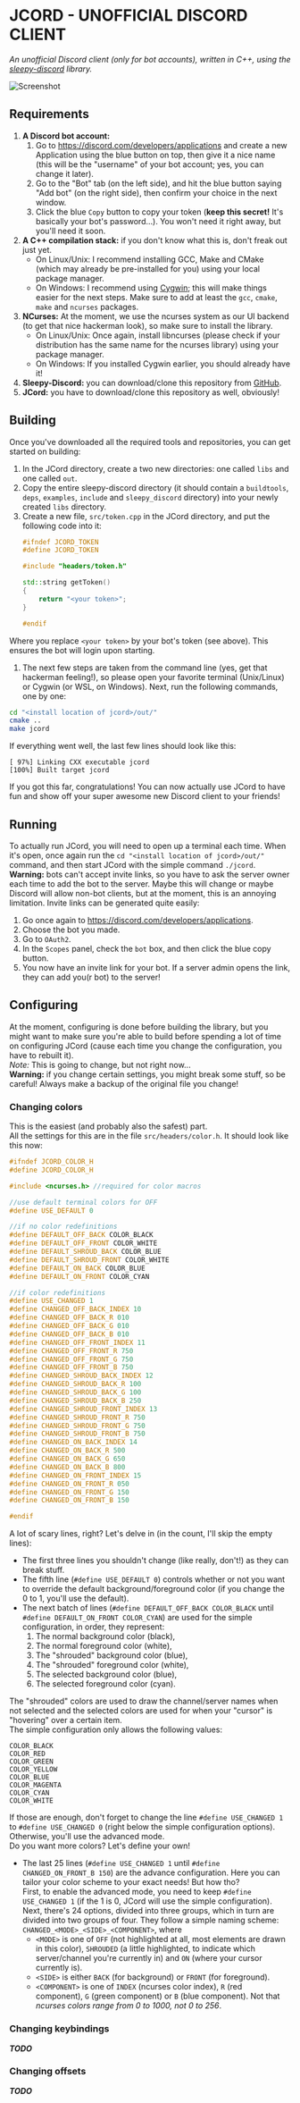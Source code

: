 # JCORD - UNOFFICIAL DISCORD CLIENT
*An unofficial Discord client (only for bot accounts), written in C++, using the [sleepy-discord](https://github.com/yourWaifu/sleepy-discord) library.*

![Screenshot](./scrsh.png)

## Requirements
 1. **A Discord bot account:**  
    1. Go to https://discord.com/developers/applications and create a new Application using the blue button on top, then give it a nice name (this will be the "username" of your bot account; yes, you can change it later).  
    1. Go to the "Bot" tab (on the left side), and hit the blue button saying "Add bot" (on the right side), then confirm your choice in the next window.  
    1. Click the blue ``Copy`` button to copy your token (**keep this secret!** It's basically your bot's password...). You won't need it right away, but you'll need it soon.  
 1. **A C++ compilation stack:** if you don't know what this is, don't freak out just yet.  
    * On Linux/Unix: I recommend installing GCC, Make and CMake (which may already be pre-installed for you) using your local package manager.  
    * On Windows: I recommend using [Cygwin](https://cygwin.com/install.html); this will make things easier for the next steps. Make sure to add at least the ``gcc``, ``cmake``, ``make`` and ``ncurses`` packages.
 1. **NCurses:** At the moment, we use the ncurses system as our UI backend (to get that nice hackerman look), so make sure to install the library.  
    * On Linux/Unix: Once again, install libncurses (please check if your distribution has the same name for the ncurses library) using your package manager.  
    * On Windows: If you installed Cygwin earlier, you should already have it!  
 1. **Sleepy-Discord:** you can download/clone this repository from [GitHub](https://github.com/yourWaifu/sleepy-discord/).  
 1. **JCord:** you have to download/clone this repository as well, obviously!  

## Building
Once you've downloaded all the required tools and repositories, you can get started on building:  
 1. In the JCord directory, create a two new directories: one called ``libs`` and one called ``out``.  
 1. Copy the entire sleepy-discord directory (it should contain a ``buildtools``, ``deps``, ``examples``, ``include`` and ``sleepy_discord`` directory) into your newly created ``libs`` directory.  
 1. Create a new file, ``src/token.cpp`` in the JCord directory, and put the following code into it:  
    ```cpp
    #ifndef JCORD_TOKEN
    #define JCORD_TOKEN

    #include "headers/token.h"

    std::string getToken()
    {
        return "<your token>";
    }

    #endif
    ```
 Where you replace ``<your token>`` by your bot's token (see above). This ensures the bot will login upon starting.  
 1. The next few steps are taken from the command line (yes, get that hackerman feeling!), so please open your favorite terminal (Unix/Linux) or Cygwin (or WSL, on Windows). Next, run the following commands, one by one:  
 ```sh
 cd "<install location of jcord>/out/"
 cmake ..
 make jcord
 ```  
 If everything went well, the last few lines should look like this:  
 ```
 [ 97%] Linking CXX executable jcord
 [100%] Built target jcord
 ```

If you got this far, congratulations! You can now actually use JCord to have fun and show off your super awesome new Discord client to your friends!

## Running
To actually run JCord, you will need to open up a terminal each time. When it's open, once again run the ``cd "<install location of jcord>/out/"`` command, and then start JCord with the simple command ``./jcord``.  
**Warning:** bots can't accept invite links, so you have to ask the server owner each time to add the bot to the server. Maybe this will change or maybe Discord will allow non-bot clients, but at the moment, this is an annoying limitation. Invite links can be generated quite easily:  
 1. Go once again to https://discord.com/developers/applications.  
 1. Choose the bot you made.  
 1. Go to ``OAuth2``.  
 1. In the ``Scopes`` panel, check the ``bot`` box, and then click the blue copy button.  
 1. You now have an invite link for your bot. If a server admin opens the link, they can add you(r bot) to the server!

## Configuring
At the moment, configuring is done before building the library, but you might want to make sure you're able to build before spending a lot of time on configuring JCord (cause each time you change the configuration, you have to rebuilt it).  
*Note:* This is going to change, but not right now...  
**Warning:** if you change certain settings, you might break some stuff, so be careful! Always make a backup of the original file you change!  
### Changing colors
This is the easiest (and probably also the safest) part.  
All the settings for this are in the file ``src/headers/color.h``. It should look like this now:  
```cpp
#ifndef JCORD_COLOR_H
#define JCORD_COLOR_H

#include <ncurses.h> //required for color macros

//use default terminal colors for OFF
#define USE_DEFAULT 0

//if no color redefinitions
#define DEFAULT_OFF_BACK COLOR_BLACK
#define DEFAULT_OFF_FRONT COLOR_WHITE
#define DEFAULT_SHROUD_BACK COLOR_BLUE
#define DEFAULT_SHROUD_FRONT COLOR_WHITE
#define DEFAULT_ON_BACK COLOR_BLUE
#define DEFAULT_ON_FRONT COLOR_CYAN

//if color redefinitions
#define USE_CHANGED 1
#define CHANGED_OFF_BACK_INDEX 10
#define CHANGED_OFF_BACK_R 010
#define CHANGED_OFF_BACK_G 010
#define CHANGED_OFF_BACK_B 010
#define CHANGED_OFF_FRONT_INDEX 11
#define CHANGED_OFF_FRONT_R 750
#define CHANGED_OFF_FRONT_G 750
#define CHANGED_OFF_FRONT_B 750
#define CHANGED_SHROUD_BACK_INDEX 12
#define CHANGED_SHROUD_BACK_R 100
#define CHANGED_SHROUD_BACK_G 100
#define CHANGED_SHROUD_BACK_B 250
#define CHANGED_SHROUD_FRONT_INDEX 13
#define CHANGED_SHROUD_FRONT_R 750
#define CHANGED_SHROUD_FRONT_G 750
#define CHANGED_SHROUD_FRONT_B 750
#define CHANGED_ON_BACK_INDEX 14
#define CHANGED_ON_BACK_R 500
#define CHANGED_ON_BACK_G 650
#define CHANGED_ON_BACK_B 800
#define CHANGED_ON_FRONT_INDEX 15
#define CHANGED_ON_FRONT_R 050
#define CHANGED_ON_FRONT_G 150
#define CHANGED_ON_FRONT_B 150

#endif
```
A lot of scary lines, right? Let's delve in (in the count, I'll skip the empty lines):  
 * The first three lines you shouldn't change (like really, don't!) as they can break stuff.  
 * The fifth line (``#define USE_DEFAULT 0``) controls whether or not you want to override the default background/foreground color (if you change the 0 to 1, you'll use the default).  
 * The next batch of lines (``#define DEFAULT_OFF_BACK COLOR_BLACK`` until ``#define DEFAULT_ON_FRONT COLOR_CYAN``) are used for the simple configuration, in order, they represent:  
   1. The normal background color (black),  
   1. The normal foreground color (white),  
   1. The "shrouded" background color (blue),  
   1. The "shrouded" foreground color (white),  
   1. The selected background color (blue),  
   1. The selected foreground color (cyan).  

 The "shrouded" colors are used to draw the channel/server names when not selected and the selected colors are used for when your "cursor" is "hovering" over a certain item.  
 The simple configuration only allows the following values:  
 ```
 COLOR_BLACK
 COLOR_RED
 COLOR_GREEN
 COLOR_YELLOW
 COLOR_BLUE
 COLOR_MAGENTA
 COLOR_CYAN
 COLOR_WHITE
 ```
 If those are enough, don't forget to change the line ``#define USE_CHANGED 1`` to ``#define USE_CHANGED 0`` (right below the simple configuration options). Otherwise, you'll use the advanced mode.  
 Do you want more colors? Let's define your own!  
 * The last 25 lines (``#define USE_CHANGED 1`` until ``#define CHANGED_ON_FRONT_B 150``) are the advance configuration. Here you can tailor your color scheme to your exact needs! But how tho?  
 First, to enable the advanced mode, you need to keep ``#define USE_CHANGED 1`` (if the 1 is 0, JCord will use the simple configuration).  
 Next, there's 24 options, divided into three groups, which in turn are divided into two groups of four. They follow a simple naming scheme: ``CHANGED_<MODE>_<SIDE>_<COMPONENT>``, where  
   * ``<MODE>`` is one of ``OFF`` (not highlighted at all, most elements are drawn in this color), ``SHROUDED`` (a little highlighted, to indicate which server/channel you're currently in) and ``ON`` (where your cursor currently is).  
   * ``<SIDE>`` is either ``BACK`` (for background) or ``FRONT`` (for foreground).  
   * ``<COMPONENT>`` is one of ``INDEX`` (ncurses color index), ``R`` (red component), ``G`` (green component) or ``B`` (blue component). Not that *ncurses colors range from 0 to 1000, not 0 to 256*.

### Changing keybindings
***TODO***

### Changing offsets
***TODO***
